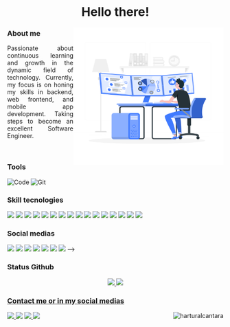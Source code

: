 <h1 align="center"> Hello there! </h1>

<img src="./images/developer.svg" align="right" width="350" height="320" />

### About me 

<p align="justify">
Passionate about continuous learning and growth in the dynamic field of technology. Currently, my focus is on honing my skills in backend, web frontend, and mobile app development. Taking steps to become an excellent Software Engineer.

</p>

<br>

### Tools

![Code](https://img.shields.io/badge/Visual_Studio_Code-0078D4?style=for-the-badge&logo=visual%20studio%20code&logoColor=white)
![Git](https://img.shields.io/badge/Git-F05032?style=for-the-badge&logo=git&logoColor=white)

### Skill tecnologies

<p align="left">
  <img src="https://img.shields.io/badge/React-20232A?style=for-the-badge&logo=react&logoColor=61DAFB"/>
  <img src="https://img.shields.io/badge/Node.js-43853D?style=for-the-badge&logo=node.js&logoColor=white"/>
  <img src="https://img.shields.io/badge/React_Native-20232A?style=for-the-badge&logo=react&logoColor=61DAFB"/>
  <img src="https://img.shields.io/badge/JavaScript-F7DF1E?style=for-the-badge&logo=javascript&logoColor=black"/>
  <img src="https://img.shields.io/badge/TypeScript-007ACC?style=for-the-badge&logo=typescript&logoColor=white"/>
  <img src="https://img.shields.io/badge/HTML5-E34F26?style=for-the-badge&logo=html5&logoColor=white"/>
  <img src="https://img.shields.io/badge/CSS3-1572B6?style=for-the-badge&logo=css3&logoColor=white"/>
  <img src="https://img.shields.io/badge/C-00599C?style=for-the-badge&logo=c&logoColor=white"/>
  <img src="https://img.shields.io/badge/C%2B%2B-00599C?style=for-the-badge&logo=c%2B%2B&logoColor=white"/>
  <img src="https://img.shields.io/badge/C%23-239120?style=for-the-badge&logo=c-sharp&logoColor=white"/>
  <img src="https://img.shields.io/badge/Vue.js-35495E?style=for-the-badge&logo=vue.js&logoColor=4FC08D"/>
  <img src="https://img.shields.io/badge/Angular-DD0031?style=for-the-badge&logo=angular&logoColor=white"/>
  <img src="https://img.shields.io/badge/Bootstrap-563D7C?style=for-the-badge&logo=bootstrap&logoColor=white"/>
  <img src="https://img.shields.io/badge/PostgreSQL-316192?style=for-the-badge&logo=postgresql&logoColor=white"/>
  <img src="https://img.shields.io/badge/GitHub-100000?style=for-the-badge&logo=github&logoColor=white"/>
  <img src="https://img.shields.io/badge/GitLab-330F63?style=for-the-badge&logo=gitlab&logoColor=white"/>
</p>

### Social medias

<p align="left">
<a href="https://www.youtube.com/channel/UCaQb0b1i1-s35Ro68c1v6IQ" target="_blank"><img src="https://img.shields.io/badge/YouTube-FF0000?style=for-the-badge&logo=youtube&logoColor=white" target="_blank"></a>
  <a href="https://www.instagram.com/harturalcantara/" alt="Instagram"> <img src="https://img.shields.io/badge/-Instagram-DF0174?style=for-the-badge&logo=instagram&logoColor=white&link=https://www.instagram.com/harturalcantara/"/></a>
  <!-- <a href="https://twitter.com/harturalcantara" target="_blank"><img src="https://img.shields.io/badge/-Twitter-%231DA1F2?style=for-the-badge&logo=twitter&logoColor=white"></a> a -->
  <a href="https://www.twitch.tv/harturalcantara" target="_blank"><img src="https://img.shields.io/badge/Twitch-9146FF?style=for-the-badge&logo=twitch&logoColor=white" target="_blank"></a>
  <a href="https://www.facebook.com/harturalcantara" alt="Facebook"> 
  <img src="https://img.shields.io/badge/-Facebook-3b5998?style=for-the-badge&logo=facebook&logoColor=white&link=https://www.facebook.com/harturalcantara"/></a>
  <!-- <a href="https://discord.gg/StVKSSqbnD" target="_blank"><img src="https://img.shields.io/badge/Discord-7289DA?style=for-the-badge&logo=discord&logoColor=white" target="_blank"></a> -->
  <a href="https://www.linkedin.com/in/harturalcantara" alt="Linkedin"> <img src="https://img.shields.io/badge/-Linkedin-0e76a8?style=for-the-badge&logo=Linkedin&logoColor=white&link=https://www.linkedin.com/in/harturalcantara" /></a>
  <a href="https://www.linkedin.com/in/harturalcantara" alt="Linkedin"> <img src="https://img.shields.io/badge/Medium-12100E?style=for-the-badge&logo=medium&logoColor=white&link=https://www.medium.com/in/harturalcantara" /></a>
  <a href="https://www.linkedin.com/in/harturalcantara" alt="Linkedin"> <img src="https://img.shields.io/badge/dev.to-0A0A0A?style=for-the-badge&logo=devdotto&logoColor=white&link=https://www.medium.com/in/harturalcantara" /></a> -->

</p>

### Status Github

<div align="center">
  <a href="https://github.com/harturalcantara/">
  <img height="170em" src="https://github-readme-stats.vercel.app/api?username=harturalcantara&show_icons=true&theme=algolia&include_all_commits=true&count_private=true"/>
  <img height="170em" src="https://github-readme-stats.vercel.app/api/top-langs/?username=harturalcantara&layout=compact&langs_count=14&theme=algolia"/>
</div>
  
### Contact me or in my social medias

<div>
  <a href = "mailto:harturalcantara@gmail.com"> <img src="https://img.shields.io/badge/-Gmail-%23EA4335?style=for-the-badge&logo=gmail&logoColor=white" target="_blank"> </a>
  <a href="https://t.me/harturalcantara" alt="Telegram"> <img src="https://img.shields.io/badge/Telegram-2CA5E0?style=for-the-badge&logo=telegram&logoColor=white&link=https://t.me/harturalcantara" /></a>
  <a href="https://api.whatsapp.com/send/?phone=5588996655472" alt="WhatsApp"> <img src="https://img.shields.io/badge/WhatsApp-25D366?style=for-the-badge&logo=whatsapp&logoColor=white&link=https://api.whatsapp.com/send/?phone=5588996655472"/ </a>
  <a href="https://t.me/harturalcantara" alt="Telegram"> <img src="https://img.shields.io/badge/Slack-4A154B?style=for-the-badge&logo=slack&logoColor=white&link=https://t.me/harturalcantara" /></a>
  
  <img align="right" src="https://komarev.com/ghpvc/?username=harturalcantara&style=for-the-badge" alt="harturalcantara" />
</div>
